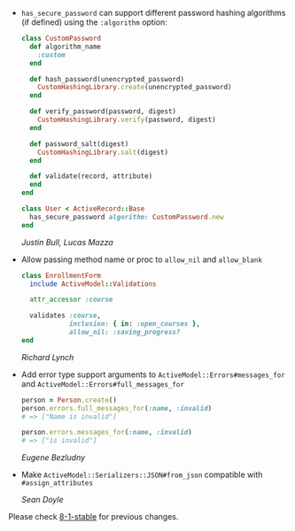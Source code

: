 *   `has_secure_password` can support different password hashing algorithms (if defined) using the `:algorithm` option:

    ```ruby
    class CustomPassword
      def algorithm_name
        :custom
      end

      def hash_password(unencrypted_password)
        CustomHashingLibrary.create(unencrypted_password)
      end

      def verify_password(password, digest)
        CustomHashingLibrary.verify(password, digest)
      end

      def password_salt(digest)
        CustomHashingLibrary.salt(digest)
      end

      def validate(record, attribute)
      end
    end
    ```

    ```ruby
    class User < ActiveRecord::Base
      has_secure_password algorithm: CustomPassword.new
    end
    ```

    *Justin Bull, Lucas Mazza*

*   Allow passing method name or proc to `allow_nil` and `allow_blank`

    ```ruby
    class EnrollmentForm
      include ActiveModel::Validations

      attr_accessor :course

      validates :course,
                inclusion: { in: :open_courses },
                allow_nil: :saving_progress?
    end
    ```

    *Richard Lynch*

*   Add error type support arguments to `ActiveModel::Errors#messages_for` and `ActiveModel::Errors#full_messages_for`

    ```ruby
    person = Person.create()
    person.errors.full_messages_for(:name, :invalid)
    # => ["Name is invalid"]

    person.errors.messages_for(:name, :invalid)
    # => ["is invalid"]
    ```

    *Eugene Bezludny*

*   Make `ActiveModel::Serializers::JSON#from_json` compatible with `#assign_attributes`

    *Sean Doyle*

Please check [8-1-stable](https://github.com/rails/rails/blob/8-1-stable/activemodel/CHANGELOG.md) for previous changes.
